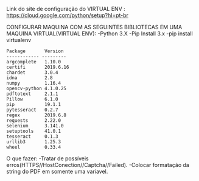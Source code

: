 Link do site de configuração do VIRTUAL ENV : https://cloud.google.com/python/setup?hl=pt-br

CONFIGURAR MAQUINA COM AS SEGUINTES BIBLIOTECAS EM UMA MAQUINA VIRTUAL(VIRTUAL ENV):
    -Python 3.X
    -Pip Install 3.x
    -pip install virtualenv

    Package       Version  
    ------------ ---------
    argcomplete   1.10.0   
    certifi       2019.6.16
    chardet       3.0.4    
    idna          2.8      
    numpy         1.16.4   
    opencv-python 4.1.0.25 
    pdftotext     2.1.1    
    Pillow        6.1.0    
    pip           19.1.1   
    pytesseract   0.2.7    
    regex         2019.6.8 
    requests      2.22.0   
    selenium      3.141.0  
    setuptools    41.0.1   
    tesseract     0.1.3    
    urllib3       1.25.3   
    wheel         0.33.4   


O que fazer:
    -Tratar de possíveis erros(HTTPS//HostConection//Captcha//Failed).
    -Colocar formatação da string do PDF em somente uma variavel.

